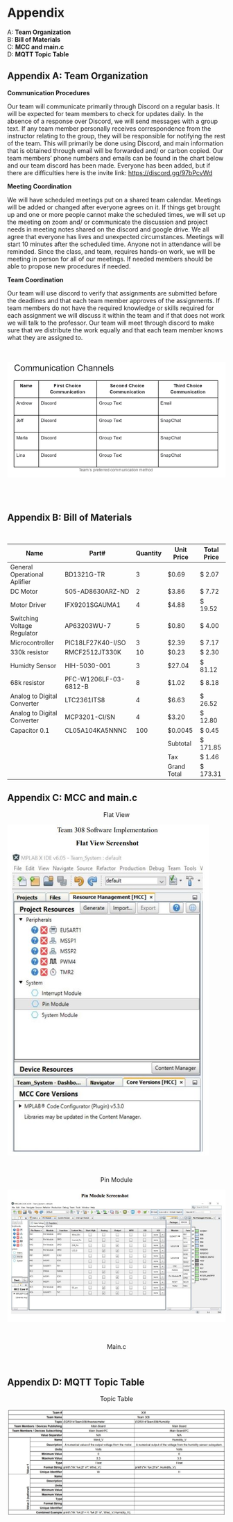 <h1>Appendix</h1>

A: **Team Organization**<br>
B: **Bill of Materials**<br>
C: **MCC and main.c**<br>
D: **MQTT Topic Table**<br>

<h2>Appendix A: Team Organization</h2>

**Communication Procedures**

Our team will communicate primarily through Discord on a regular basis. It will be expected for team members to check for updates daily. In the absence of a response over Discord, we will send messages with a group text. 
If any team member personally receives correspondence from the instructor relating to the group, they will be responsible for notifying the rest of the team. This will primarily be done using Discord, and main information that is obtained through email will be forwarded and/ or carbon copied. 
Our team members’ phone numbers and emails can be found in the chart below and our team discord has been made. Everyone has been added, but if there are difficulties here is the invite link: https://discord.gg/97bPcvWd
   
  
**Meeting Coordination**

We will have scheduled meetings put on a shared team calendar. Meetings will be added or changed after everyone agrees on it. If things get brought up and one or more people cannot make the scheduled times, we will set up the meeting on zoom and/ or communicate the discussion and project needs in meeting notes shared on the discord and google drive. We all agree that everyone has lives and unexpected circumstances. Meetings will start 10 minutes after the scheduled time. Anyone not in attendance will be reminded. 
Since the class, and team, requires hands-on work, we will be meeting in person for all of our meetings. If needed members should be able to propose new procedures if needed.
  
  
**Team Coordination**

Our team will use discord to verify that assignments are submitted before the deadlines and that each team member approves of the assignments. If team members do not have the required knowledge or skills required for each assignment we will discuss it within the team and if that does not work we will talk to the professor. Our team will meet through discord to make sure that we distribute the work equally and that each team member knows what they are assigned to. 
  
<br><br>
![Communication](Communication.PNG)

<br>
<br>

<h2>Appendix B: Bill of Materials</h2>

<br>

| Name          | Part#         |    Quantity   |   Unit Price  | Total Price   |
| ------------- | ------------- | ------------- | ------------- | ------------- |
|General Operational Aplifier		|BD1321G-TR				|3	|$0.69	|$ 2.07|	
|DC Motor					|505-AD8630ARZ-ND			|2	|$3.86 	|$ 7.72|
|Motor Driver				|IFX9201SGAUMA1	 		|4	|$4.88 	|$ 19.52| 
|Switching Voltage Regulator		|AP63203WU-7			|5	|$0.80 	|$ 4.00 |
|Microcontroller				|PIC18LF27K40-I/SO		|3	|$2.39 	|$ 7.17 |
|330k resistor				|RMCF2512JT330K			|10	|$0.23 	|$ 2.30 |
|Humidty Sensor				|HIH-5030-001			|3	|$27.04	|$ 81.12| 
|68k resistor 				|PFC-W1206LF-03-6812-B		|8	|$1.02	|$ 8.18 |
|Analog to Digital Converter		|LTC2361ITS8			|4	|$6.63	|$ 26.52|
|Analog to Digital Converter		|MCP3201-CI/SN			|4	|$3.20	|$ 12.80|
|Capacitor 0.1				|CL05A104KA5NNNC			|100	|$0.0045 	|$ 0.45 |
|				|			|	|Subtotal	|$ 171.85 |
|				|			|	|Tax	|$ 1.46 |
|				|			|	|Grand Total	|$ 173.31 |


<h2>Appendix C: MCC and main.c</h2>
   <p style="text-align: center;">Flat View</p>
   <p><img src="Flat_View.JPG" style="width20%;height:20%;align:center;" /></p>
   <br>
   <p style="text-align: center;">Pin Module</p>
   <p><img src="Pin_Module.JPG" style="width20%;height:20%;align:center" /></p>
   <br>
   <p style="text-align: center;">Main.c</p>
   

<br>

<h2>Appendix D: MQTT Topic Table</h2>
   <p style="text-align: center;">Topic Table</p>
   <p><img src="Topic_Table.JPG" style="width20%;height:20%;align:center" /></p>
